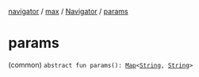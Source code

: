 [navigator](../../index.md) / [max](../index.md) / [Navigator](index.md) / [params](./params.md)

# params

(common) `abstract fun params(): `[`Map`](https://kotlinlang.org/api/latest/jvm/stdlib/kotlin.collections/-map/index.html)`<`[`String`](https://kotlinlang.org/api/latest/jvm/stdlib/kotlin/-string/index.html)`, `[`String`](https://kotlinlang.org/api/latest/jvm/stdlib/kotlin/-string/index.html)`>`